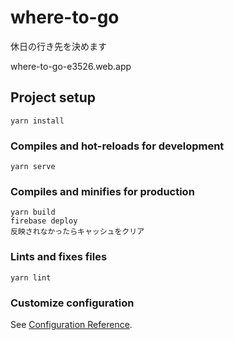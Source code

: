 # where-to-go
休日の行き先を決めます

where-to-go-e3526.web.app

## Project setup
```
yarn install
```

### Compiles and hot-reloads for development
```
yarn serve
```

### Compiles and minifies for production
```
yarn build
firebase deploy
反映されなかったらキャッシュをクリア
```

### Lints and fixes files
```
yarn lint
```

### Customize configuration
See [Configuration Reference](https://cli.vuejs.org/config/).
